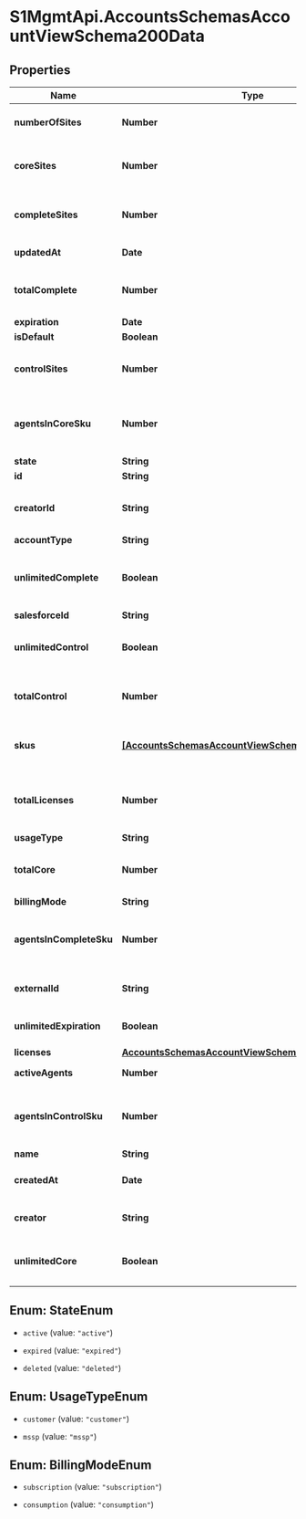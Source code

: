 # S1MgmtApi.AccountsSchemasAccountViewSchema200Data

## Properties
Name | Type | Description | Notes
------------ | ------------- | ------------- | -------------
**numberOfSites** | **Number** | Total number of Sites in this Account | [optional] 
**coreSites** | **Number** | [DEPRECATED] Number of Sites in suite Core | [optional] 
**completeSites** | **Number** | [DEPRECATED] Number of Sites in suite Complete | [optional] 
**updatedAt** | **Date** | Timestamp of last update | [optional] 
**totalComplete** | **Number** | [DEPRECATED] Total Number of Complete licenses | [optional] 
**expiration** | **Date** | Expiration | [optional] 
**isDefault** | **Boolean** | Is default | [optional] 
**controlSites** | **Number** | [DEPRECATED] Number of Sites in suite Control | [optional] 
**agentsInCoreSku** | **Number** | [DEPRECATED] Number of Agents connected to a Core site | [optional] 
**state** | **String** | Account state | [optional] 
**id** | **String** | Account ID | [optional] 
**creatorId** | **String** | The ID of the user that created the group | [optional] 
**accountType** | **String** | Account type | [optional] 
**unlimitedComplete** | **Boolean** | [DEPRECATED] True if Complete licenses count is unlimited | [optional] 
**salesforceId** | **String** |  | [optional] 
**unlimitedControl** | **Boolean** | [DEPRECATED] True if Control licenses count is unlimited | [optional] 
**totalControl** | **Number** | [DEPRECATED] Total Number of Control licenses | [optional] 
**skus** | [**[AccountsSchemasAccountViewSchemaMany200Skus]**](AccountsSchemasAccountViewSchemaMany200Skus.md) | [DEPRECATED] The list of SKUs for the Account. | [optional] 
**totalLicenses** | **Number** | The total number of licenses on all Surfaces for all Bundles. | [optional] 
**usageType** | **String** | Usage type | [optional] 
**totalCore** | **Number** | [DEPRECATED] Total Number of Core licenses | [optional] 
**billingMode** | **String** | Billing mode | [optional] 
**agentsInCompleteSku** | **Number** | [DEPRECATED] Number of Agents connected to a Complete site | [optional] 
**externalId** | **String** | ID of CRM external system | [optional] 
**unlimitedExpiration** | **Boolean** | The Account does not expire | [optional] 
**licenses** | [**AccountsSchemasAccountViewSchemaMany200Licenses**](AccountsSchemasAccountViewSchemaMany200Licenses.md) |  | [optional] 
**activeAgents** | **Number** | Total Agents in the Account | [optional] 
**agentsInControlSku** | **Number** | [DEPRECATED] Number of Agents connected to a Control site | [optional] 
**name** | **String** | Name | [optional] 
**createdAt** | **Date** | Timestamp of Account creation | [optional] 
**creator** | **String** | The user that created the group | [optional] 
**unlimitedCore** | **Boolean** | [DEPRECATED] True if Core licenses count is unlimited | [optional] 


<a name="StateEnum"></a>
## Enum: StateEnum


* `active` (value: `"active"`)

* `expired` (value: `"expired"`)

* `deleted` (value: `"deleted"`)




<a name="UsageTypeEnum"></a>
## Enum: UsageTypeEnum


* `customer` (value: `"customer"`)

* `mssp` (value: `"mssp"`)




<a name="BillingModeEnum"></a>
## Enum: BillingModeEnum


* `subscription` (value: `"subscription"`)

* `consumption` (value: `"consumption"`)




